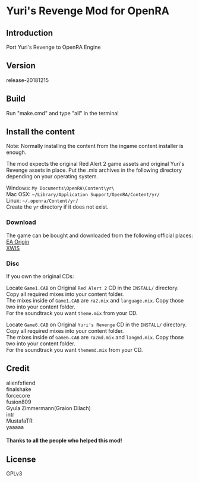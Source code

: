 # Yuri's Revenge Mod for OpenRA
## Introduction
Port Yuri's Revenge to OpenRA Engine

## Version
release-20181215

## Build
Run "make.cmd" and type "all" in the terminal  

## Install the content
Note: Normally installing the content from the ingame content installer is enough.

The mod expects the original Red Alert 2 game assets and original Yuri's Revenge assets in place. Put the .mix archives in the following directory depending on your operating system.

Windows: `My Documents\OpenRA\Content\yr\`  
Mac OSX: `~/Library/Application Support/OpenRA/Content/yr/`  
Linux: `~/.openra/Content/yr/`  
Create the `yr` directory if it does not exist.  

### Download  
The game can be bought and downloaded from the following official places:  
[EA Origin](https://www.origin.com/hkg/en-us/store/command-and-conquer/command-and-conquer-the-ultimate-collection)  
[XWIS](http://xwis.net/forums/index.php/topic/163831-how-to-play/)  

### Disc  
If you own the original CDs:  

Locate `Game1.CAB` on Original `Red Alert 2` CD in the `INSTALL/` directory.  
Copy all required mixes into your content folder.  
The mixes inside of `Game1.CAB` are `ra2.mix` and `language.mix`. Copy those two into your content folder.  
For the soundtrack you want `theme.mix` from your CD.  

Locate `Game6.CAB` on Original `Yuri's Revenge` CD in the `INSTALL/` directory.  
Copy all required mixes into your content folder.  
The mixes inside of `Game6.CAB` are `ra2md.mix` and `langmd.mix`. Copy those two into your content folder.  
For the soundtrack you want `thememd.mix` from your CD.  

## Credit
alienfxfiend  
finalshake  
forcecore  
fusion809  
Gyula Zimmermann(Graion Dilach)  
intr  
MustafaTR  
yaaaaa  

#### Thanks to all the people who helped this mod!  

## License
GPLv3

